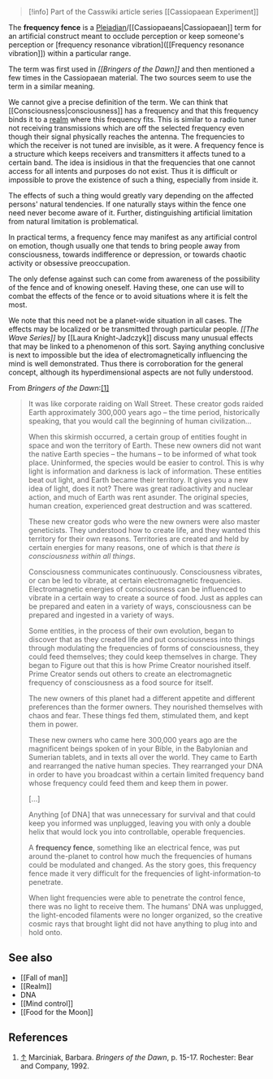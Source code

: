 
> [!info] Part of the Casswiki article series [[Cassiopaean Experiment]]

The **frequency fence** is a [Pleiadian]([[Pleiadians]])/[[Cassiopaeans|Cassiopaean]] term for an artificial construct meant to occlude perception or keep someone's perception or [frequency resonance vibration]([[Frequency resonance vibration]]) within a particular range.

The term was first used in _[[Bringers of the Dawn]]_ and then mentioned a few times in the Cassiopaean material. The two sources seem to use the term in a similar meaning.

We cannot give a precise definition of the term. We can think that [[Consciousness|consciousness]] has a frequency and that this frequency binds it to a [realm]([[Realm]]) where this frequency fits. This is similar to a radio tuner not receiving transmissions which are off the selected frequency even though their signal physically reaches the antenna. The frequencies to which the receiver is not tuned are invisible, as it were. A frequency fence is a structure which keeps receivers and transmitters it affects tuned to a certain band. The idea is insidious in that the frequencies that one cannot access for all intents and purposes do not exist. Thus it is difficult or impossible to prove the existence of such a thing, especially from inside it.

The effects of such a thing would greatly vary depending on the affected persons' natural tendencies. If one naturally stays within the fence one need never become aware of it. Further, distinguishing artificial limitation from natural limitation is problematical.

In practical terms, a frequency fence may manifest as any artificial control on emotion, though usually one that tends to bring people away from consciousness, towards indifference or depression, or towards chaotic activity or obsessive preoccupation.

The only defense against such can come from awareness of the possibility of the fence and of knowing oneself. Having these, one can use will to combat the effects of the fence or to avoid situations where it is felt the most.

We note that this need not be a planet-wide situation in all cases. The effects may be localized or be transmitted through particular people. _[[The Wave Series]]_ by [[Laura Knight-Jadczyk]] discuss many unusual effects that may be linked to a phenomenon of this sort. Saying anything conclusive is next to impossible but the idea of electromagnetically influencing the mind is well demonstrated. Thus there is corroboration for the general concept, although its hyperdimensional aspects are not fully understood.

From _Bringers of the Dawn_:[\[1\]](#cite_note-1)

> It was like corporate raiding on Wall Street. These creator gods raided Earth approximately 300,000 years ago – the time period, historically speaking, that you would call the beginning of human civilization...
> 
> When this skirmish occurred, a certain group of entities fought in space and won the territory of Earth. These new owners did not want the native Earth species – the humans – to be informed of what took place. Uninformed, the species would be easier to control. This is why light is information and darkness is lack of information. These entities beat out light, and Earth became their territory. It gives you a new idea of light, does it not? There was great radioactivity and nuclear action, and much of Earth was rent asunder. The original species, human creation, experienced great destruction and was scattered.
> 
> These new creator gods who were the new owners were also master geneticists. They understood how to create life, and they wanted this territory for their own reasons. Territories are created and held by certain energies for many reasons, one of which is that _there is consciousness within all things_.
> 
> Consciousness communicates continuously. Consciousness vibrates, or can be led to vibrate, at certain electromagnetic frequencies. Electromagnetic energies of consciousness can be influenced to vibrate in a certain way to create a source of food. Just as apples can be prepared and eaten in a variety of ways, consciousness can be prepared and ingested in a variety of ways.
> 
> Some entities, in the process of their own evolution, began to discover that as they created life and put consciousness into things through modulating the frequencies of forms of consciousness, they could feed themselves; they could keep themselves in charge. They began to Figure out that this is how Prime Creator nourished itself. Prime Creator sends out others to create an electromagnetic frequency of consciousness as a food source for itself.
> 
> The new owners of this planet had a different appetite and different preferences than the former owners. They nourished themselves with chaos and fear. These things fed them, stimulated them, and kept them in power.
> 
> These new owners who came here 300,000 years ago are the magnificent beings spoken of in your Bible, in the Babylonian and Sumerian tablets, and in texts all over the world. They came to Earth and rearranged the native human species. They rearranged your DNA in order to have you broadcast within a certain limited frequency band whose frequency could feed them and keep them in power.
> 
> \[…\]
> 
> Anything \[of DNA\] that was unnecessary for survival and that could keep you informed was unplugged, leaving you with only a double helix that would lock you into controllable, operable frequencies.
> 
> A **frequency fence**, something like an electrical fence, was put around the-planet to control how much the frequencies of humans could be modulated and changed. As the story goes, this frequency fence made it very difficult for the frequencies of light-information-to penetrate.
> 
> When light frequencies were able to penetrate the control fence, there was no light to receive them. The humans' DNA was unplugged, the light-encoded filaments were no longer organized, so the creative cosmic rays that brought light did not have anything to plug into and hold onto.

See also
--------

*   [[Fall of man]]
*   [[Realm]]
*   DNA
*   [[Mind control]]
*   [[Food for the Moon]]

References
----------

1.  [↑](#cite_ref-1) Marciniak, Barbara. _Bringers of the Dawn_, p. 15-17. Rochester: Bear and Company, 1992.
